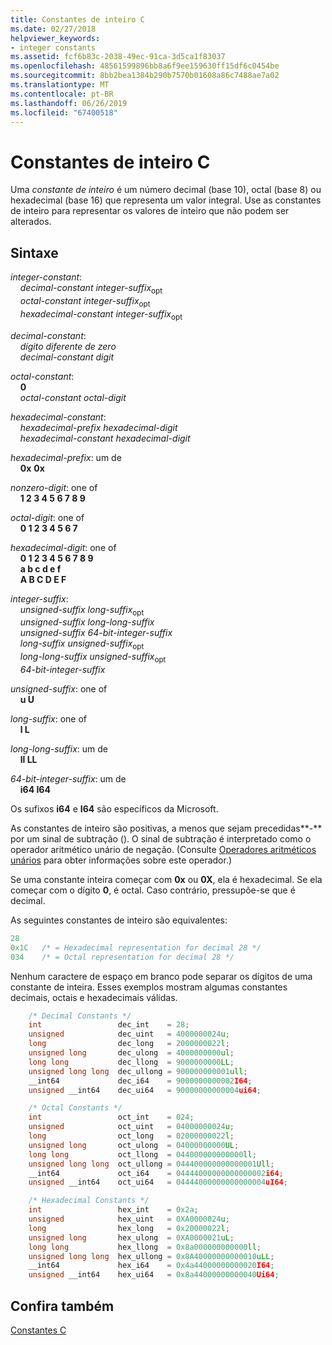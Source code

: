 ```yaml
---
title: Constantes de inteiro C
ms.date: 02/27/2018
helpviewer_keywords:
- integer constants
ms.assetid: fcf6b83c-2038-49ec-91ca-3d5ca1f83037
ms.openlocfilehash: 48561599896bb8a6f9ee159630ff15df6c0454be
ms.sourcegitcommit: 8bb2bea1384b290b7570b01608a86c7488ae7a02
ms.translationtype: MT
ms.contentlocale: pt-BR
ms.lasthandoff: 06/26/2019
ms.locfileid: "67400518"
---
```

# <a name="c-integer-constants"></a>Constantes de inteiro C

Uma *constante de inteiro* é um número decimal (base 10), octal (base 8) ou hexadecimal (base 16) que representa um valor integral. Use as constantes de inteiro para representar os valores de inteiro que não podem ser alterados.

## <a name="syntax"></a>Sintaxe

*integer-constant*:<br/>
&nbsp;&nbsp;&nbsp;&nbsp;*decimal-constant* *integer-suffix*<sub>opt</sub><br/>
&nbsp;&nbsp;&nbsp;&nbsp;*octal-constant* *integer-suffix*<sub>opt</sub><br/>
&nbsp;&nbsp;&nbsp;&nbsp;*hexadecimal-constant* *integer-suffix*<sub>opt</sub>

*decimal-constant*:<br/>
&nbsp;&nbsp;&nbsp;&nbsp;*dígito diferente de zero*<br/>
&nbsp;&nbsp;&nbsp;&nbsp;*decimal-constant* *digit*

*octal-constant*:<br/>
&nbsp;&nbsp;&nbsp;&nbsp;**0**<br/>
&nbsp;&nbsp;&nbsp;&nbsp;*octal-constant* *octal-digit*

*hexadecimal-constant*:<br/>
&nbsp;&nbsp;&nbsp;&nbsp;*hexadecimal-prefix* *hexadecimal-digit*<br/>
&nbsp;&nbsp;&nbsp;&nbsp;*hexadecimal-constant* *hexadecimal-digit*

*hexadecimal-prefix*: um de<br/>
&nbsp;&nbsp;&nbsp;&nbsp;**0x**  **0x**

*nonzero-digit*: one of<br/>
&nbsp;&nbsp;&nbsp;&nbsp;**1 2 3 4 5 6 7 8 9**

*octal-digit*: one of<br/>
&nbsp;&nbsp;&nbsp;&nbsp;**0 1 2 3 4 5 6 7**

*hexadecimal-digit*: one of<br/>
&nbsp;&nbsp;&nbsp;&nbsp;**0 1 2 3 4 5 6 7 8 9**<br/>
&nbsp;&nbsp;&nbsp;&nbsp;**a b c d e f**<br/>
&nbsp;&nbsp;&nbsp;&nbsp;**A B C D E F**

*integer-suffix*:<br/>
&nbsp;&nbsp;&nbsp;&nbsp;*unsigned-suffix* *long-suffix*<sub>opt</sub><br/>
&nbsp;&nbsp;&nbsp;&nbsp;*unsigned-suffix* *long-long-suffix*<br/>
&nbsp;&nbsp;&nbsp;&nbsp;*unsigned-suffix* *64-bit-integer-suffix*<br/>
&nbsp;&nbsp;&nbsp;&nbsp;*long-suffix* *unsigned-suffix*<sub>opt</sub><br/>
&nbsp;&nbsp;&nbsp;&nbsp;*long-long-suffix* *unsigned-suffix*<sub>opt</sub><br/>
&nbsp;&nbsp;&nbsp;&nbsp;*64-bit-integer-suffix*

*unsigned-suffix*: one of<br/>
&nbsp;&nbsp;&nbsp;&nbsp;**u U**

*long-suffix*: one of<br/>
&nbsp;&nbsp;&nbsp;&nbsp;**l L**

*long-long-suffix*: um de<br/>
&nbsp;&nbsp;&nbsp;&nbsp;**ll LL**

*64-bit-integer-suffix*: um de<br/>
&nbsp;&nbsp;&nbsp;&nbsp;**i64 I64**

Os sufixos **i64** e **I64** são específicos da Microsoft.

As constantes de inteiro são positivas, a menos que sejam precedidas**-** por um sinal de subtração (). O sinal de subtração é interpretado como o operador aritmético unário de negação. (Consulte [Operadores aritméticos unários](../c-language/unary-arithmetic-operators.md) para obter informações sobre este operador.)

Se uma constante inteira começar com **0x** ou **0X**, ela é hexadecimal. Se ela começar com o dígito **0**, é octal. Caso contrário, pressupõe-se que é decimal.

As seguintes constantes de inteiro são equivalentes:

```C
28
0x1C   /* = Hexadecimal representation for decimal 28 */
034    /* = Octal representation for decimal 28 */
```

Nenhum caractere de espaço em branco pode separar os dígitos de uma constante de inteira. Esses exemplos mostram algumas constantes decimais, octais e hexadecimais válidas.

```C
    /* Decimal Constants */
    int                 dec_int    = 28;
    unsigned            dec_uint   = 4000000024u;
    long                dec_long   = 2000000022l;
    unsigned long       dec_ulong  = 4000000000ul;
    long long           dec_llong  = 9000000000LL;
    unsigned long long  dec_ullong = 900000000001ull;
    __int64             dec_i64    = 9000000000002I64;
    unsigned __int64    dec_ui64   = 90000000000004ui64;

    /* Octal Constants */
    int                 oct_int    = 024;
    unsigned            oct_uint   = 04000000024u;
    long                oct_long   = 02000000022l;
    unsigned long       oct_ulong  = 04000000000UL;
    long long           oct_llong  = 044000000000000ll;
    unsigned long long  oct_ullong = 044400000000000001Ull;
    __int64             oct_i64    = 04444000000000000002i64;
    unsigned __int64    oct_ui64   = 04444000000000000004uI64;

    /* Hexadecimal Constants */
    int                 hex_int    = 0x2a;
    unsigned            hex_uint   = 0XA0000024u;
    long                hex_long   = 0x20000022l;
    unsigned long       hex_ulong  = 0XA0000021uL;
    long long           hex_llong  = 0x8a000000000000ll;
    unsigned long long  hex_ullong = 0x8A40000000000010uLL;
    __int64             hex_i64    = 0x4a44000000000020I64;
    unsigned __int64    hex_ui64   = 0x8a44000000000040Ui64;
```

## <a name="see-also"></a>Confira também

[Constantes C](../c-language/c-constants.md)<br/>
